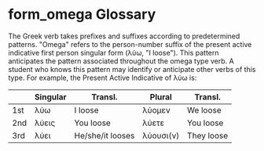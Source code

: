 # form_omega Glossary
The Greek verb takes prefixes and suffixes according to predetermined patterns. "Omega" refers to the person-number suffix of the present active indicative first person singular form (λύω, "I loose"). This pattern anticipates the pattern associated throughout the omega type verb. A student who knows this pattern may identify or anticipate other verbs of this type. For example, the Present Active Indicative of λύω is:


|          | Singular | Transl.        | Plural   | Transl.   |
| -------- | -------- | --------       | -------- | --------  |
| 1st      | λύω      | I loose        | λύομεν   | We loose  |
| 2nd      | λύεις    | You loose      | λύετε    | You loose |
| 3rd      | λύει     |He/she/it looses| λύουσι(ν)| They loose|
